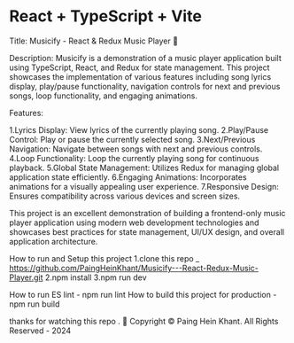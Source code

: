 # React + TypeScript + Vite

Title: Musicify - React & Redux Music Player 🎸

Description:
Musicify is a demonstration of a music player application built using TypeScript, React, and Redux for state management. This project showcases the implementation of various features including song lyrics display, play/pause functionality, navigation controls for next and previous songs, loop functionality, and engaging animations.

Features:

1.Lyrics Display: View lyrics of the currently playing song.
2.Play/Pause Control: Play or pause the currently selected song.
3.Next/Previous Navigation: Navigate between songs with next and previous controls.
4.Loop Functionality: Loop the currently playing song for continuous playback.
5.Global State Management: Utilizes Redux for managing global application state efficiently.
6.Engaging Animations: Incorporates animations for a visually appealing user experience.
7.Responsive Design: Ensures compatibility across various devices and screen sizes.

This project is an excellent demonstration of building a frontend-only music player application using modern web development technologies and showcases best practices for state management, UI/UX design, and overall application architecture.

How to run and Setup this project
1.clone this repo _ https://github.com/PaingHeinKhant/Musicify---React-Redux-Music-Player.git
2.npm install
3.npm run dev

How to run ES lint - npm run lint 
How to build this project for production - npm run build 

thanks for watching this repo . 🚀
Copyright © Paing Hein Khant. All Rights Reserved - 2024

